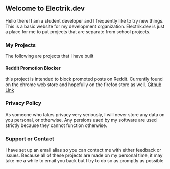 ## Welcome to Electrik.dev
Hello there! I am a student developer and I frequently like to try new things. This is a basic website for my development organization. 
Electrik.dev is just a place for me to put projects that are separate from school projects.

### My Projects
The following are projects that I have built

#### Reddit Promotion Blocker
this project is intended to block promoted posts on Reddit. Currently found on the chrome web store and hopefully on the firefox store as well.
[Github Link](https://github.com/Electrik-Dev/RedditPromoBlocker)

### Privacy Policy
As someone who takes privacy very seriously, I will never store any data on you personal, or otherwise. Any persions used by my software are used strictly because they cannot function otherwise.

### Support or Contact

I have set up an email alias so you can contact me with either feedback or issues. Because all of these projects are made on my personal time, it may take me a while to email you back but I try to do so as promptly as possible